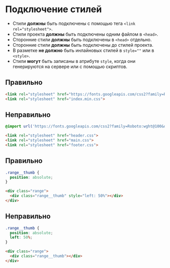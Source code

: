 # Подключение стилей

- Стили **должны** быть подключены с помощью тега `<link rel="stylesheet">`.
- Стили проекта **должны** быть подключены одним файлом в `<head>`.
- Сторонние стили **должны** быть подключены в `<head>` отдельно.
- Сторонние стили **должны** быть подключены до стилей проекта.
- В разметке **не должно** быть инлайновых стилей в `style=""` или в `<style>`.
- Стили **могут** быть записаны в атрибуте `style`, когда они генерируются на сервере или с помощью скриптов.

## Правильно

```html
<link rel="stylesheet" href="https://fonts.googleapis.com/css2?family=Roboto:wght@100&display=swap">
<link rel="stylesheet" href="index.min.css">
```

## Неправильно

```css
@import url('https://fonts.googleapis.com/css2?family=Roboto:wght@100&display=swap');
```

```html
<link rel="stylesheet" href="header.css">
<link rel="stylesheet" href="main.css">
<link rel="stylesheet" href="footer.css">
```

## Правильно

```css
.range__thumb {
  position: absolute;
}
```

```html
<div class="range">
  <div class="range__thumb" style="left: 50%"></div>
</div>
```

## Неправильно

```css
.range__thumb {
  position: absolute;
  left: 50%;
}
```

```html
<div class="range">
  <div class="range__thumb"></div>
</div>
```
